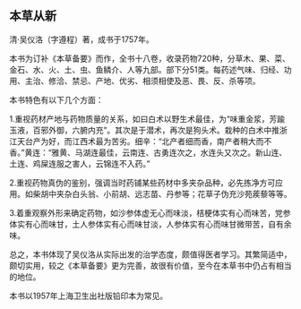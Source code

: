 ## 本草从新

清·吴仪洛（字遵程）著，成书于1757年。

本书为订补《本草备要》而作，全书十八卷，收录药物720种，分草木、果、菜、金石、水、火、土、虫、鱼鳞介、人等九部。部下分51类。每药述气味、归经、功用、主治、修洽、禁忌、产地、优劣、相须相使及恶、畏、反、杀等项。

本书特色有以下几个方面：

1.重视药材产地与药物质量的关系，如曰白术以野生术最佳，为“味重金浆，芳踰玉液，百邪外御，六腑内充”。其次是于潜术，再次是狗头术。栽种的白术中推浙江天台产为好，而江西术最为苦劣。细辛：“北产者细而香，南产者稍大而不香。”黄连：“雅黄、马湖连最佳，云南连、古勇连次之，水连头又次之。新山连、土连、鸡屎连服之害人，云锦连不入药。”

2.重视药物真伪的鉴别，强调当时药铺某些药材中多夹杂品种，必先拣净方可应用。如柴胡中夹杂白头翁、小前胡、远志苗、丹参等；花草子伪充沙苑蒺藜等等。

3.着重观察外形来确定药物，如沙参体虚无心而味淡，桔梗体实有心而味苦，党参体实有心而味甘，土人参体实有心而味甘淡，人参体实有心而味甘微带苦，自有余味。

总之，本书体现了吴仪洛从实际出发的治学态度，颇值得医者学习。其繁简适中，颇切实用，较之《本草备要》更为完善，故很有价值，至今在本草书中仍占有相当的地位。

本书以1957年上海卫生出社版铅印本为常见。
